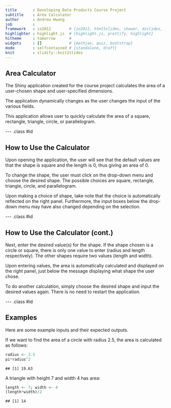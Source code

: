 ```yaml
---
title       : Developing Data Products Course Project
subtitle    : Area Calculator
author      : Andrew Hwang
job         : 
framework   : io2012        # {io2012, html5slides, shower, dzslides, ...}
highlighter : highlight.js  # {highlight.js, prettify, highlight}
hitheme     : tomorrow      # 
widgets     : []            # {mathjax, quiz, bootstrap}
mode        : selfcontained # {standalone, draft}
knit        : slidify::knit2slides
---
```


## Area Calculator

The Shiny application created for the course project calculates the area of a user-chosen shape and user-specified dimensions.

The application dynamically changes as the user changes the input of the various fields.

This application allows user to quickly calculate the area of a square, rectangle, triangle, circle, or parallelogram.

--- .class #id 

## How to Use the Calculator

Upon opening the application, the user will see that the default values are that the shape is square and the length is 0, thus giving an area of 0.

To change the shape, the user must click on the drop-down menu and choose the desired shape. The possible choices are square, rectangle, triangle, circle, and parallelogram.

Upon making a choice of shape, take note that the choice is automatically reflected on the right panel. Furthermore, the input boxes below the drop-down menu may have also changed depending on the selection.

--- .class #id

## How to Use the Calculator (cont.)

Next, enter the desired value(s) for the shape. If the shape chosen is a circle or square, there is only one value to enter (radius and length respectively). The other shapes require two values (length and width).

Upon entering values, the area is automatically calculated and displayed on the right panel, just below the message displaying what shape the user chose.

To do another calculation, simply choose the desired shape and input the desired values again. There is no need to restart the application.

--- .class #id

## Examples

Here are some example inputs and their expected outputs.

If we want to find the area of a circle with radius 2.5, the area is calculated as follows:

```r
radius <- 2.5
pi*radius^2
```

```
## [1] 19.63
```

A triangle with height 7 and width 4 has area:

```r
length <- 7; width <- 4
(length*width)/2
```

```
## [1] 14
```
